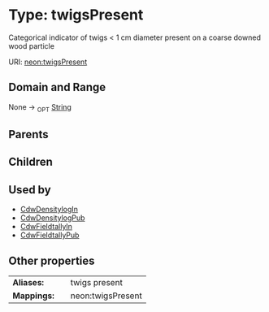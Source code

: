 
# Type: twigsPresent


Categorical indicator of twigs < 1 cm diameter present on a coarse downed wood particle

URI: [neon:twigsPresent](https://data.neonscience.org/twigsPresent)


## Domain and Range

None ->  <sub>OPT</sub> [String](types/String.md)

## Parents


## Children


## Used by

 * [CdwDensitylogIn](CdwDensitylogIn.md)
 * [CdwDensitylogPub](CdwDensitylogPub.md)
 * [CdwFieldtallyIn](CdwFieldtallyIn.md)
 * [CdwFieldtallyPub](CdwFieldtallyPub.md)

## Other properties

|  |  |  |
| --- | --- | --- |
| **Aliases:** | | twigs present |
| **Mappings:** | | neon:twigsPresent |

